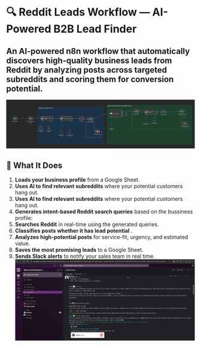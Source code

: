 # 🔍 Reddit Leads Workflow — AI-Powered B2B Lead Finder
An AI-powered n8n workflow that automatically discovers high-quality business leads from Reddit by analyzing posts across targeted subreddits and scoring them for conversion potential.
---

<img src="https://github.com/risper25/reddit-leads-hunter/blob/b12becdcf814f3778cb7a7729440b5f17584a0be/Screen%20Shot%202025-07-23%20at%2022.57.50.png"/>

## 🚀 What It Does

1. **Loads your business profile** from a Google Sheet.
2. **Uses AI to find relevant subreddits** where your potential customers hang out.
3. **Uses AI to find relevant subreddits** where your potential customers hang out.
4. **Generates intent-based Reddit search queries** based on the bussiness profile:
5. **Searches Reddit** in real-time using the generated queries.
6. **Classifies posts whether it has lead potential** .
7. **Analyzes high-potential posts** for service-fit, urgency, and estimated value.
8. **Saves the most promising leads** to a Google Sheet.
9. **Sends Slack alerts** to notify your sales team in real time.
     <img src="https://github.com/risper25/reddit-leads-hunter/blob/e55da054ec279d962a8b0a3d8b49a2889026362a/Screen%20Shot%202025-07-23%20at%2022.31.07.png"/>

